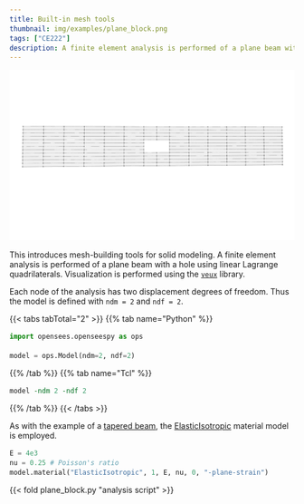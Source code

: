 ```yaml
---
title: Built-in mesh tools
thumbnail: img/examples/plane_block.png
tags: ["CE222"]
description: A finite element analysis is performed of a plane beam with a hole using linear Lagrange quadrilaterals.
---
```


![alt text](img/plane_block.png)

This introduces mesh-building tools for solid modeling. A finite element analysis is performed of a plane beam with a hole using linear Lagrange quadrilaterals. 
Visualization is performed using the [`veux`](https://pypi.org/project/veux) library.

Each node of the analysis has two displacement degrees of freedom. Thus the model is defined with
`ndm = 2` and `ndf = 2`. 

{{< tabs tabTotal="2" >}}
{{% tab name="Python" %}}
```python
import opensees.openseespy as ops

model = ops.Model(ndm=2, ndf=2)
```
{{% /tab %}}
{{% tab name="Tcl" %}}
```tcl
model -ndm 2 -ndf 2
```
{{% /tab %}}
{{< /tabs >}}

As with the example of a [tapered beam](../planetaper/), the [ElasticIsotropic](https://opensees.stairlab.io/user/manual/material/ndMaterials/ElasticIsotropic.html) material model is employed.

```python
E = 4e3
nu = 0.25 # Poisson's ratio
model.material("ElasticIsotropic", 1, E, nu, 0, "-plane-strain")
```

{{< fold plane_block.py "analysis script" >}}

